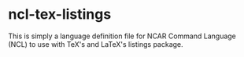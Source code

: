 # ncl-tex-listings
This is simply a language definition file for NCAR Command Language (NCL) to use with TeX's and LaTeX's listings package.
